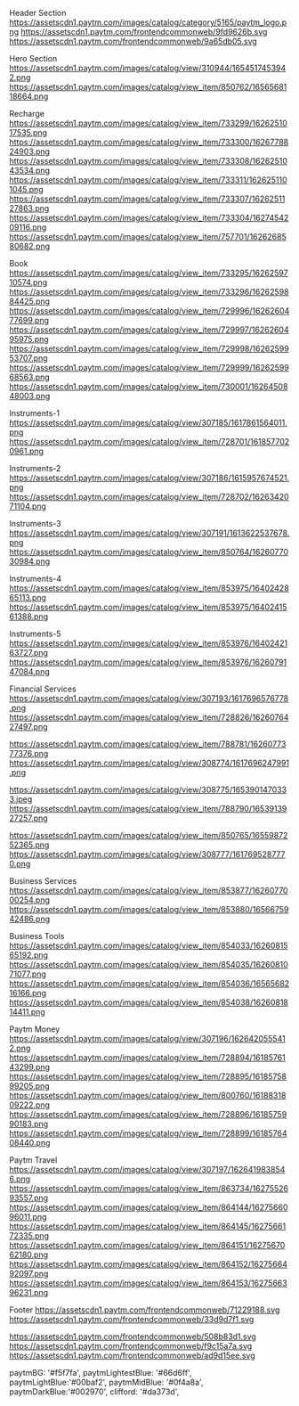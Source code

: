 Header Section
https://assetscdn1.paytm.com/images/catalog/category/5165/paytm_logo.png
https://assetscdn1.paytm.com/frontendcommonweb/9fd9626b.svg
https://assetscdn1.paytm.com/frontendcommonweb/9a65db05.svg


Hero Section
https://assetscdn1.paytm.com/images/catalog/view/310944/1654517453942.png
https://assetscdn1.paytm.com/images/catalog/view_item/850762/1656568118664.png


Recharge 
https://assetscdn1.paytm.com/images/catalog/view_item/733299/1626251017535.png
https://assetscdn1.paytm.com/images/catalog/view_item/733300/1626778824903.png
https://assetscdn1.paytm.com/images/catalog/view_item/733308/1626251043534.png
https://assetscdn1.paytm.com/images/catalog/view_item/733311/1626251101045.png
https://assetscdn1.paytm.com/images/catalog/view_item/733307/1626251127863.png
https://assetscdn1.paytm.com/images/catalog/view_item/733304/1627454209116.png
https://assetscdn1.paytm.com/images/catalog/view_item/757701/1626268580682.png


Book 
https://assetscdn1.paytm.com/images/catalog/view_item/733295/1626259710574.png
https://assetscdn1.paytm.com/images/catalog/view_item/733296/1626259884425.png
https://assetscdn1.paytm.com/images/catalog/view_item/729996/1626260477699.png
https://assetscdn1.paytm.com/images/catalog/view_item/729997/1626260495975.png
https://assetscdn1.paytm.com/images/catalog/view_item/729998/1626259953707.png
https://assetscdn1.paytm.com/images/catalog/view_item/729999/1626259968563.png
https://assetscdn1.paytm.com/images/catalog/view_item/730001/1626450848003.png


Instruments-1
https://assetscdn1.paytm.com/images/catalog/view/307185/1617861564011.png
https://assetscdn1.paytm.com/images/catalog/view_item/728701/1618577020961.png

Instruments-2
https://assetscdn1.paytm.com/images/catalog/view/307186/1615957674521.png
https://assetscdn1.paytm.com/images/catalog/view_item/728702/1626342071104.png

Instruments-3
https://assetscdn1.paytm.com/images/catalog/view/307191/1613622537678.png
https://assetscdn1.paytm.com/images/catalog/view_item/850764/1626077030984.png

Instruments-4
https://assetscdn1.paytm.com/images/catalog/view_item/853975/1640242865113.png
https://assetscdn1.paytm.com/images/catalog/view_item/853975/1640241561388.png

Instruments-5
https://assetscdn1.paytm.com/images/catalog/view_item/853976/1640242163727.png
https://assetscdn1.paytm.com/images/catalog/view_item/853976/1626079147084.png


Financial Services
https://assetscdn1.paytm.com/images/catalog/view/307193/1617696576778.png
https://assetscdn1.paytm.com/images/catalog/view_item/728826/1626076427497.png

https://assetscdn1.paytm.com/images/catalog/view_item/788781/1626077377376.png
https://assetscdn1.paytm.com/images/catalog/view/308774/1617696247991.png

https://assetscdn1.paytm.com/images/catalog/view/308775/1653901470333.jpeg
https://assetscdn1.paytm.com/images/catalog/view_item/788790/1653913927257.png

https://assetscdn1.paytm.com/images/catalog/view_item/850765/1655987252365.png
https://assetscdn1.paytm.com/images/catalog/view/308777/1617695287770.png




Business Services
https://assetscdn1.paytm.com/images/catalog/view_item/853877/1626077000254.png
https://assetscdn1.paytm.com/images/catalog/view_item/853880/1656675942486.png



Business Tools
https://assetscdn1.paytm.com/images/catalog/view_item/854033/1626081565192.png
https://assetscdn1.paytm.com/images/catalog/view_item/854035/1626081071077.png
https://assetscdn1.paytm.com/images/catalog/view_item/854036/1656568216166.png
https://assetscdn1.paytm.com/images/catalog/view_item/854038/1626081814411.png



Paytm Money
https://assetscdn1.paytm.com/images/catalog/view/307196/1626420555412.png
https://assetscdn1.paytm.com/images/catalog/view_item/728894/1618576143299.png
https://assetscdn1.paytm.com/images/catalog/view_item/728895/1618575899205.png
https://assetscdn1.paytm.com/images/catalog/view_item/800760/1618831809222.png
https://assetscdn1.paytm.com/images/catalog/view_item/728896/1618575990183.png
https://assetscdn1.paytm.com/images/catalog/view_item/728899/1618576408440.png


Paytm Travel
https://assetscdn1.paytm.com/images/catalog/view/307197/1626419838546.png
https://assetscdn1.paytm.com/images/catalog/view_item/863734/1627552693557.png
https://assetscdn1.paytm.com/images/catalog/view_item/864144/1627566096011.png
https://assetscdn1.paytm.com/images/catalog/view_item/864145/1627566172335.png
https://assetscdn1.paytm.com/images/catalog/view_item/864151/1627567062180.png
https://assetscdn1.paytm.com/images/catalog/view_item/864152/1627566492097.png
https://assetscdn1.paytm.com/images/catalog/view_item/864153/1627566396231.png


Footer
https://assetscdn1.paytm.com/frontendcommonweb/71229188.svg
https://assetscdn1.paytm.com/frontendcommonweb/33d9d7f1.svg

https://assetscdn1.paytm.com/frontendcommonweb/508b83d1.svg
https://assetscdn1.paytm.com/frontendcommonweb/f9c15a7a.svg
https://assetscdn1.paytm.com/frontendcommonweb/ad9d15ee.svg












 paytmBG: '#f5f7fa',
paytmLightestBlue: '#66d6ff',
paytmLightBlue:'#00baf2',
paytmMidBlue: '#0f4a8a',
paytmDarkBlue:'#002970',
clifford: '#da373d',